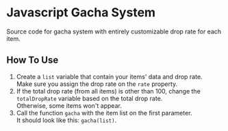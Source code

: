 # Javascript Gacha System

Source code for gacha system with entirely customizable drop rate for each item.

## How To Use

1. Create a `list` variable that contain your items' data and drop rate.  
   Make sure you assign the drop rate on the `rate` property.
2. If the total drop rate (from all items) is other than 100, change the `totalDropRate` variable based on the total drop rate.  
   Otherwise, some items won't appear.
3. Call the function `gacha` with the item list on the first parameter.  
   It should look like this: `gacha(list)`.
